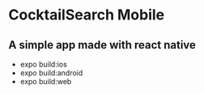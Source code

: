 # CocktailSearch Mobile
## A simple app made with react native

- expo build:ios
- expo build:android
- expo build:web
